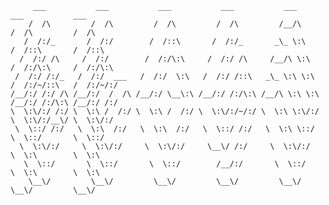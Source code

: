          ___           ___           ___           ___           ___           ___           ___   
        /  /\         /  /\         /  /\         /  /\         /__/\         /  /\         /  /\  
       /  /:/_       /  /:/        /  /::\       /  /:/_       _\_ \:\       /  /::\       /  /::\ 
      /  /:/ /\     /  /:/        /  /:/\:\     /  /:/ /\     /__/\ \:\     /  /:/\:\     /  /:/\:\
     /  /:/ /:/_   /  /:/  ___   /  /:/  \:\   /  /:/ /::\   _\_ \:\ \:\   /  /:/~/::\   /  /:/~/:/
    /__/:/ /:/ /\ /__/:/  /  /\ /__/:/ \__\:\ /__/:/ /:/\:\ /__/\ \:\ \:\ /__/:/ /:/\:\ /__/:/ /:/ 
    \  \:\/:/ /:/ \  \:\ /  /:/ \  \:\ /  /:/ \  \:\/:/~/:/ \  \:\ \:\/:/ \  \:\/:/__\/ \  \:\/:/  
     \  \::/ /:/   \  \:\  /:/   \  \:\  /:/   \  \::/ /:/   \  \:\ \::/   \  \::/       \  \::/   
      \  \:\/:/     \  \:\/:/     \  \:\/:/     \__\/ /:/     \  \:\/:/     \  \:\        \  \:\   
       \  \::/       \  \::/       \  \::/        /__/:/       \  \::/       \  \:\        \  \:\  
        \__\/         \__\/         \__\/         \__\/         \__\/         \__\/         \__\/   

